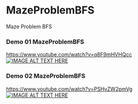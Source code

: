 # MazeProblemBFS
 Maze Problem BFS

### Demo 01 MazeProblemBFS
https://www.youtube.com/watch?v=q8F9mHVHQcc
[![IMAGE ALT TEXT HERE](https://i.ibb.co/bHwDrTH/1Capture.png)](https://www.youtube.com/watch?v=q8F9mHVHQcc)

### Demo 02 MazeProblemBFS 
https://www.youtube.com/watch?v=PSHvZW2pmVg
[![IMAGE ALT TEXT HERE](https://i.imgur.com/baYlR0J.png)](https://www.youtube.com/watch?v=PSHvZW2pmVg)
